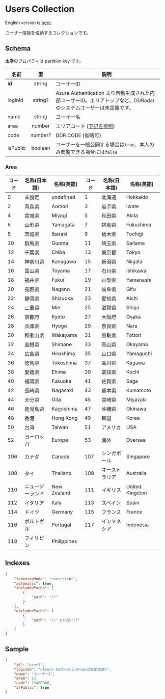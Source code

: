 # Users Collection

English version is [here](./scores.md).

ユーザー情報を格納するコレクションです。

## Schema

**太字**のプロパティは partition key です。

|名前|型|説明|
|----|:--:|-----------|
|**id**|string|ユーザーID|
|loginId|string?|Azure Authentication より自動生成された内部ユーザーID。エリアトップなど、DDRadarのシステムユーザーは未定義です。|
|name|string|ユーザー名|
|area|number|エリアコード ([下記を参照](#area))|
|code|number?|DDR CODE (省略可)|
|isPublic|boolean|ユーザーを一般公開する場合は`true`、本人のみ閲覧できる場合には`false`|

### Area

|コード|名称(日本語)|名称(英語)|コード|名称(日本語)|名称(英語)|
|--|--|--|--|--|--|
|0|未設定|undefined|1|北海道|Hokkaido|
|2|青森県|Aomori|3|岩手県|Iwate|
|4|宮城県|Miyagi|5|秋田県|Akita|
|6|山形県|Yamagata|7|福島県|Fukushima|
|8|茨城県|Ibaraki|9|栃木県|Tochigi|
|10|群馬県|Gunma|11|埼玉県|Saitama|
|12|千葉県|Chiba|13|東京都|Tokyo|
|14|神奈川県|Kanagawa|15|新潟県|Niigata|
|16|富山県|Toyama|17|石川県|Ishikawa|
|18|福井県|Fukui|19|山梨県|Yamanashi|
|20|長野県|Nagano|21|岐阜県|Gifu|
|22|静岡県|Shizuoka|23|愛知県|Aichi|
|24|三重県|Mie|25|滋賀県|Shiga|
|26|京都府|Kyoto|27|大阪府|Osaka|
|28|兵庫県|Hyogo|29|奈良県|Nara|
|30|和歌山県|Wakayama|31|鳥取県|Tottori|
|32|島根県|Shimane|33|岡山県|Okayama|
|34|広島県|Hiroshima|35|山口県|Yamaguchi|
|36|徳島県|Tokushima|37|香川県|Kagawa|
|38|愛媛県|Ehime|39|高知県|Kochi|
|40|福岡県|Fukuoka|41|佐賀県|Saga|
|42|長崎県|Nagasaki|43|熊本県|Kumamoto|
|44|大分県|Oita|45|宮崎県|Miyazaki|
|46|鹿児島県|Kagoshima|47|沖縄県|Okinawa|
|48|香港|Hong Kong|49|韓国|Korea|
|50|台湾|Taiwan|51|アメリカ|USA|
|52|ヨーロッパ|Europe|53|海外|Oversea|
|106|カナダ|Canada|107|シンガポール|Singapore|
|108|タイ|Thailand|109|オーストラリア|Australia|
|110|ニュージーランド|New Zealand|111|イギリス|United Kingdom|
|112|イタリア|Italy|113|スペイン|Spain|
|114|ドイツ|Germany|115|フランス|France|
|116|ポルトガル|Portugal|117|インドネシア|Indonesia|
|118|フィリピン|Philippines|

## Indexes

```json
{
    "indexingMode": "consistent",
    "automatic": true,
    "includedPaths": [
        {
            "path": "/*"
        }
    ],
    "excludedPaths": [
        {
            "path": "/\"_etag\"/?"
        }
    ]
}
```

## Sample

```json
{
    "id": "user1",
    "loginId": "<Azure Authenticationの自動生成>",
    "name": "ユーザー1",
    "area": 13,
    "code": 10000000,
    "isPublic": true
}
```
